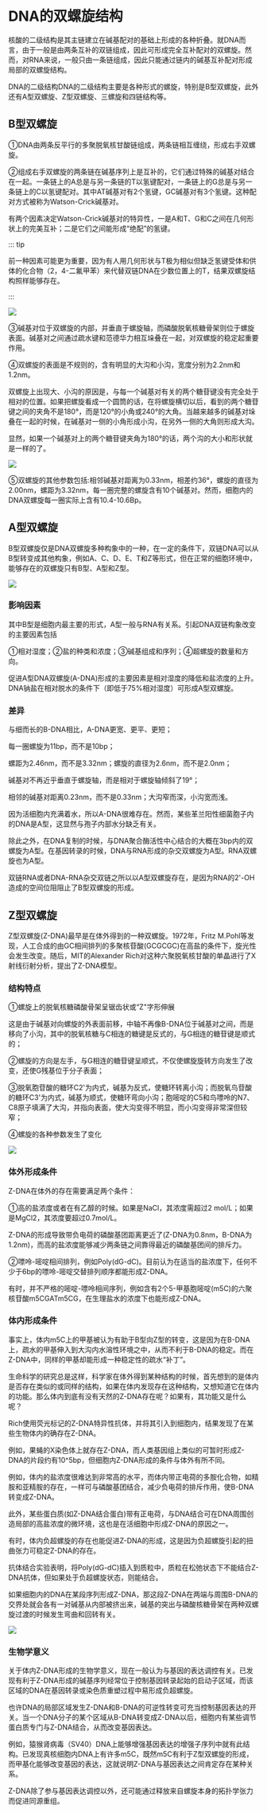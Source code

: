 # DNA的双螺旋结构

核酸的二级结构是其主链建立在碱基配对的基础上形成的各种折叠。就DNA而言，由于一般是由两条互补的双链组成，因此可形成完全互补配对的双螺旋。然而，对RNA来说，一般只由一条链组成，因此只能通过链内的碱基互补配对形成局部的双螺旋结构。

DNA的二级结构DNA的二级结构主要是各种形式的螺旋，特别是B型双螺旋，此外还有A型双螺旋、Z型双螺旋、三螺旋和四链结构等。

## B型双螺旋

①DNA由两条反平行的多聚脱氧核甘酸链组成，两条链相互缠绕，形成右手双螺旋。

②组成右手双螺旋的两条链在碱基序列上是互补的，它们通过特殊的碱基对结合在一起。一条链上的A总是与另一条链的T以氢键配对，一条链上的G总是与另一条链上的C以氢键配对。其中AT碱基对有2个氢键，GC碱基对有3个氢键。这种配对方式被称为Watson-Crick碱基对。

有两个因素决定Watson-Crick碱基对的特异性，一是A和T、G和C之间在几何形状上的完美互补；二是它们之间能形成“绝配”的氢键。

::: tip

前一种因素可能更为重要，因为有人用几何形状与T极为相似但缺乏氢键受体和供体的化合物（2，4-二氟甲苯）来代替双链DNA在少数位置上的T，结果双螺旋结构照样能够存在。

:::

![](1.1.png)

③碱基对位于双螺旋的内部，并垂直于螺旋轴，而磷酸脱氧核糖骨架则位于螺旋表面。碱基对之间通过疏水键和范德华力相互垛叠在一起，对双螺旋的稳定起重要作用。

④双螺旋的表面是不规则的，含有明显的大沟和小沟，宽度分别为2.2nm和1.2nm。

双螺旋上出现大、小沟的原因是，与每一个碱基对有关的两个糖苷键没有完全处于相对的位置。如果把螺旋看成一个圆筒的话，在将螺旋横切以后，看到的两个糖苷键之间的夹角不是180°，而是120°的小角或240°的大角。当越来越多的碱基对垛叠在一起的时候，在碱基对一侧的小角形成小沟，在另外一侧的大角则形成大沟。

显然，如果一个碱基对上的两个糖苷键夹角为180°的话，两个沟的大小和形状就是一样的了。

![](1.2.png)

⑤双螺旋的其他参数包括:相邻碱基对距离为0.33nm，相差约36°，螺旋的直径为2.00nm，螺距为3.32nm，每一圈完整的螺旋含有10个碱基对。然而，细胞内的DNA双螺旋每一圈实际上含有10.4-10.6Bp。

## A型双螺旋

B型双螺旋仅是DNA双螺旋多种构象中的一种，在一定的条件下，双链DNA可以从B型转变成其他构象，例如A、C、D、E、T和Z等形式，但在正常的细胞环境中，能够存在的双螺旋只有B型、A型和Z型。

![](1.3.png)

### 影响因素

其中B型是细胞内最主要的形式，A型一般与RNA有关系。引起DNA双链构象改变的主要因素包括

①相对湿度；②盐的种类和浓度；③碱基组成和序列；④超螺旋的数量和方向。

促进A型DNA双螺旋(A-DNA)形成的主要因素是相对湿度的降低和盐浓度的上升。DNA钠盐在相对脱水的条件下（即低于75%相对湿度）可形成A型双螺旋。

### 差异

与细而长的B-DNA相比，A-DNA更宽、更平、更短；

每一圈螺旋为11bp，而不是10bp；

螺距为2.46nm，而不是3.32nm；螺旋的直径为2.6nm，而不是2.0nm；

碱基对不再近乎垂直于螺旋轴，而是相对于螺旋轴倾斜了19°；

相邻的碱基对距离0.23nm，而不是0.33nm；大沟窄而深，小沟宽而浅。

因为活细胞内充满着水，所以A-DNA很难存在。然而，某些革兰阳性细菌胞子内的DNA是A型，这显然与孢子内部水分缺乏有关。

除此之外，在DNA复制的时候，与DNA聚合酶活性中心结合的大概在3bp内的双螺旋为A型。在基因转录的时候，DNA与RNA形成的杂交双螺旋为A型。RNA双螺旋也为A型。

双链RNA或者DNA-RNA杂交双链之所以以A型双螺旋存在，是因为RNA的2'-OH造成的空间位阻阻止了B型双螺旋的形成。

## Z型双螺旋

Z型双螺旋(Z-DNA)最早是在体外得到的一种双螺旋。1972年，Fritz M.Pohl等发现，人工合成的由GC相间排列的多聚核苷酸(GCGCGC)在高盐的条件下，旋光性会发生改变。随后，MIT的Alexander Rich对这种六聚脱氧核甘酸的单晶进行了X射线衍射分析，提出了Z-DNA模型。

### 结构特点

①螺旋上的脱氧核糖磷酸骨架呈锯齿状或“Z"字形伸展

这是由于碱基对向螺旋的外表面前移，中轴不再像B-DNA位于碱基对之间，而是移向了小沟，其中的脱氧核糖与C相连的糖键是反式的，与G相连的糖苷键是顺式的；

②螺旋的方向是左手，与G相连的糖苷键呈顺式，不仅使螺旋旋转方向发生了改变，还使G残基位于分子表面；

③脱氧胞苷酸的糖环C2'为内式，碱基为反式，使糖环转离小沟；而脱氧鸟苷酸的糖环C3'为内式，碱基为顺式，使糖环弯向小沟；胞嘧啶的C5和鸟嘌呤的N7、C8原子填满了大沟，并指向表面，使大沟变得不明显，而小沟变得非常深但较窄；

④螺旋的各种参数发生了变化

![](1.4.png)

### 体外形成条件

Z-DNA在体外的存在需要满足两个条件：

①高的盐浓度或者在有乙醇的时候。如果是NaCl，其浓度需超过2 mol/L；如果是MgCl2，其浓度要超过0.7mol/L。

Z-DNA的形成导致带负电荷的磷酸基团距离更近了(Z-DNA为0.8nm，B-DNA为1.2nm)，而高的盐浓度能够减少两条链之间靠得最近的磷酸基团间的排斥力。

②嘌呤-嘧啶相间排列，例如Poly(dG-dC)。目前认为在适当的盐浓度下，任何不少于6bp的嘌呤-嘧啶交替排列顺序都能形成Z-DNA。

有时，并不严格的嘧啶-嘌呤相间序列，例如含有2个5-甲基胞嘧啶(m5C)的六聚核苷酸m5CGATm5CG，在生理盐水的浓度下也能形成Z-DNA。

### 体内形成条件

事实上，体内m5C上的甲基被认为有助于B型向Z型的转变，这是因为在B-DNA上，疏水的甲基伸入到大沟内水溶性环境之中，从而不利于B-DNA的稳定。而在Z-DNA中，同样的甲基却能形成一种稳定性的疏水“补丁”。

生命科学的研究总是这样，科学家在体外得到某种结构的时候，首先想到的是体内是否存在类似的或同样的结构，如果在体内发现存在这种结构，又想知道它在体内的功能。那么体内到底有没有天然的Z-DNA存在呢？如果有，其功能又是什么呢？

Rich使用荧光标记的Z-DNA特异性抗体，并将其引入到细胞内，结果发现了在某些生物体内的确存在Z-DNA。

例如，果蝇的X染色体上就存在Z-DNA，而人类基因组上类似的可暂时形成Z-DNA的片段约有10^5bp，但细胞内Z-DNA形成的条件与体外有所不同。

例如，体内的盐浓度很难达到非常高的水平，而体内带正电荷的多胺化合物，如精胺和亚精胺的存在，一样可与磷酸基团结合，减少负电荷的排斥作用，使B-DNA转变成Z-DNA。

此外，某些蛋白质(如Z-DNA结合蛋白)带有正电荷，与DNA结合可在DNA周围创造局部的高盐浓度的微环境，这也是在活细胞中形成Z-DNA的原因之一。

有时，体内负超螺旋的存在也能促进Z-DNA的形成，这是因为负超螺旋引起的扭曲张力可稳定Z-DNA的存在。

抗体结合实验表明，将PoIy(dG-dC)插入到质粒中，质粒在松弛状态下不能结合Z-DNA抗体，但如果处于负超螺旋状态，则能结合。

如果细胞内的DNA在某段序列形成Z-DNA，那这段Z-DNA在两端与周围B-DNA的交界处就会各有一对碱基从内部被挤出来，碱基的突出与磷酸核糖骨架在两种双螺旋过渡的时候发生弯曲和回转有关。

![](1.5.png)

### 生物学意义

关于体内Z-DNA形成的生物学意义，现在一般认为与基因的表达调控有关。已发现有利于Z-DNA形成的碱基序列经常位于控制基因转录起始的启动子区域，而该区域的DNA在基因转录或染色质重塑过程中易形成负超螺旋。

也许DNA的局部区域发生Z-DNA和B-DNA的可逆性转变可充当控制基因表达的开关。当一个DNA分子的某个区域从B-DNA转变成Z-DNA以后，细胞内有某些调节蛋白质专门与Z-DNA结合，从而改变基因表达。

例如，猿猴肾病毒（SV40）DNA上能够增强基因表达的增强子序列中就有此结构。已发现真核细胞内DNA上有许多m5C，既然m5C有利于Z型双螺旋的形成，而甲基化能够改变基因的表达，这就说明Z-DNA与基因表达之间肯定存在某种关系。

Z-DNA除了参与基因表达调控以外，还可能通过释放来自螺旋本身的拓扑学张力而促进同源重组。